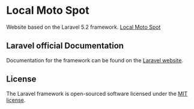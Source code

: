 # Local Moto Spot

Website based on the Laravel 5.2 framework.
[Local Moto Spot](http://localmotospot.pl)


## Laravel official Documentation

Documentation for the framework can be found on the [Laravel website](http://laravel.com/docs).

## License

The Laravel framework is open-sourced software licensed under the [MIT license](http://opensource.org/licenses/MIT).
